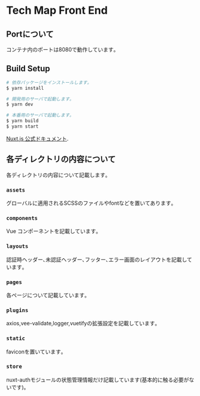 # Tech Map Front End

## Portについて

コンテナ内のポートは8080で動作しています｡

## Build Setup

```bash
# 依存パッケージをインストールします｡
$ yarn install

# 開発用のサーバで起動します｡
$ yarn dev

# 本番用のサーバで起動します｡
$ yarn build
$ yarn start
```

[Nuxt.js 公式ドキュメント](https://nuxtjs.org).

## 各ディレクトリの内容について

各ディレクトリの内容について記載します｡

### `assets`

グローバルに適用されるSCSSのファイルやfontなどを置いてあります｡

### `components`

Vue コンポーネントを記載しています｡

### `layouts`

認証時ヘッダー､未認証ヘッダー､フッター､エラー画面のレイアウトを記載しています｡


### `pages`

各ページについて記載しています｡

### `plugins`

axios,vee-validate,logger,vuetifyの拡張設定を記載しています｡

### `static`

faviconを置いています｡

### `store`

nuxt-authモジュールの状態管理情報だけ記載しています(基本的に触る必要がないです)｡

